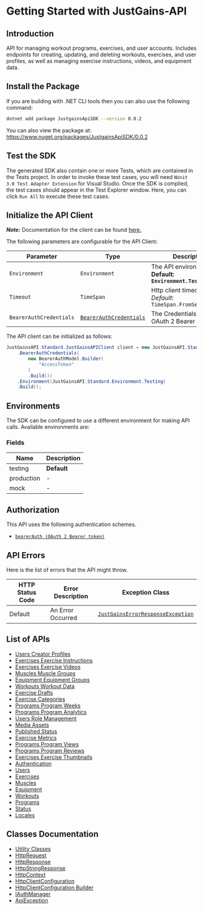 
# Getting Started with JustGains-API

## Introduction

API for managing workout programs, exercises, and user accounts. Includes endpoints for creating, updating, and deleting workouts, exercises, and user profiles, as well as managing exercise instructions, videos, and equipment data.

## Install the Package

If you are building with .NET CLI tools then you can also use the following command:

```bash
dotnet add package JustgainsApiSDK --version 0.0.2
```

You can also view the package at:
https://www.nuget.org/packages/JustgainsApiSDK/0.0.2

## Test the SDK

The generated SDK also contain one or more Tests, which are contained in the Tests project. In order to invoke these test cases, you will need `NUnit 3.0 Test Adapter Extension` for Visual Studio. Once the SDK is complied, the test cases should appear in the Test Explorer window. Here, you can click `Run All` to execute these test cases.

## Initialize the API Client

**_Note:_** Documentation for the client can be found [here.](https://www.github.com/JustGains/just-gains-api-dotnet-sdk/tree/0.0.2/doc/client.md)

The following parameters are configurable for the API Client:

| Parameter | Type | Description |
|  --- | --- | --- |
| `Environment` | `Environment` | The API environment. <br> **Default: `Environment.Testing`** |
| `Timeout` | `TimeSpan` | Http client timeout.<br>*Default*: `TimeSpan.FromSeconds(100)` |
| `BearerAuthCredentials` | [`BearerAuthCredentials`](https://www.github.com/JustGains/just-gains-api-dotnet-sdk/tree/0.0.2/doc/auth/oauth-2-bearer-token.md) | The Credentials Setter for OAuth 2 Bearer token |

The API client can be initialized as follows:

```csharp
JustGainsAPI.Standard.JustGainsAPIClient client = new JustGainsAPI.Standard.JustGainsAPIClient.Builder()
    .BearerAuthCredentials(
        new BearerAuthModel.Builder(
            "AccessToken"
        )
        .Build())
    .Environment(JustGainsAPI.Standard.Environment.Testing)
    .Build();
```

## Environments

The SDK can be configured to use a different environment for making API calls. Available environments are:

### Fields

| Name | Description |
|  --- | --- |
| testing | **Default** |
| production | - |
| mock | - |

## Authorization

This API uses the following authentication schemes.

* [`bearerAuth (OAuth 2 Bearer token)`](https://www.github.com/JustGains/just-gains-api-dotnet-sdk/tree/0.0.2/doc/auth/oauth-2-bearer-token.md)

## API Errors

Here is the list of errors that the API might throw.

| HTTP Status Code | Error Description | Exception Class |
|  --- | --- | --- |
| Default | An Error Occurred | [`JustGainsErrorResponseException`](https://www.github.com/JustGains/just-gains-api-dotnet-sdk/tree/0.0.2/doc/models/just-gains-error-response-exception.md) |

## List of APIs

* [Users Creator Profiles](https://www.github.com/JustGains/just-gains-api-dotnet-sdk/tree/0.0.2/doc/controllers/users-creator-profiles.md)
* [Exercises Exercise Instructions](https://www.github.com/JustGains/just-gains-api-dotnet-sdk/tree/0.0.2/doc/controllers/exercises-exercise-instructions.md)
* [Exercises Exercise Videos](https://www.github.com/JustGains/just-gains-api-dotnet-sdk/tree/0.0.2/doc/controllers/exercises-exercise-videos.md)
* [Muscles Muscle Groups](https://www.github.com/JustGains/just-gains-api-dotnet-sdk/tree/0.0.2/doc/controllers/muscles-muscle-groups.md)
* [Equipment Equipment Groups](https://www.github.com/JustGains/just-gains-api-dotnet-sdk/tree/0.0.2/doc/controllers/equipment-equipment-groups.md)
* [Workouts Workout Data](https://www.github.com/JustGains/just-gains-api-dotnet-sdk/tree/0.0.2/doc/controllers/workouts-workout-data.md)
* [Exercise Drafts](https://www.github.com/JustGains/just-gains-api-dotnet-sdk/tree/0.0.2/doc/controllers/exercise-drafts.md)
* [Exercise Categories](https://www.github.com/JustGains/just-gains-api-dotnet-sdk/tree/0.0.2/doc/controllers/exercise-categories.md)
* [Programs Program Weeks](https://www.github.com/JustGains/just-gains-api-dotnet-sdk/tree/0.0.2/doc/controllers/programs-program-weeks.md)
* [Programs Program Analytics](https://www.github.com/JustGains/just-gains-api-dotnet-sdk/tree/0.0.2/doc/controllers/programs-program-analytics.md)
* [Users Role Management](https://www.github.com/JustGains/just-gains-api-dotnet-sdk/tree/0.0.2/doc/controllers/users-role-management.md)
* [Media Assets](https://www.github.com/JustGains/just-gains-api-dotnet-sdk/tree/0.0.2/doc/controllers/media-assets.md)
* [Published Status](https://www.github.com/JustGains/just-gains-api-dotnet-sdk/tree/0.0.2/doc/controllers/published-status.md)
* [Exercise Metrics](https://www.github.com/JustGains/just-gains-api-dotnet-sdk/tree/0.0.2/doc/controllers/exercise-metrics.md)
* [Programs Program Views](https://www.github.com/JustGains/just-gains-api-dotnet-sdk/tree/0.0.2/doc/controllers/programs-program-views.md)
* [Programs Program Reviews](https://www.github.com/JustGains/just-gains-api-dotnet-sdk/tree/0.0.2/doc/controllers/programs-program-reviews.md)
* [Exercises Exercise Thumbnails](https://www.github.com/JustGains/just-gains-api-dotnet-sdk/tree/0.0.2/doc/controllers/exercises-exercise-thumbnails.md)
* [Authentication](https://www.github.com/JustGains/just-gains-api-dotnet-sdk/tree/0.0.2/doc/controllers/authentication.md)
* [Users](https://www.github.com/JustGains/just-gains-api-dotnet-sdk/tree/0.0.2/doc/controllers/users.md)
* [Exercises](https://www.github.com/JustGains/just-gains-api-dotnet-sdk/tree/0.0.2/doc/controllers/exercises.md)
* [Muscles](https://www.github.com/JustGains/just-gains-api-dotnet-sdk/tree/0.0.2/doc/controllers/muscles.md)
* [Equipment](https://www.github.com/JustGains/just-gains-api-dotnet-sdk/tree/0.0.2/doc/controllers/equipment.md)
* [Workouts](https://www.github.com/JustGains/just-gains-api-dotnet-sdk/tree/0.0.2/doc/controllers/workouts.md)
* [Programs](https://www.github.com/JustGains/just-gains-api-dotnet-sdk/tree/0.0.2/doc/controllers/programs.md)
* [Status](https://www.github.com/JustGains/just-gains-api-dotnet-sdk/tree/0.0.2/doc/controllers/status.md)
* [Locales](https://www.github.com/JustGains/just-gains-api-dotnet-sdk/tree/0.0.2/doc/controllers/locales.md)

## Classes Documentation

* [Utility Classes](https://www.github.com/JustGains/just-gains-api-dotnet-sdk/tree/0.0.2/doc/utility-classes.md)
* [HttpRequest](https://www.github.com/JustGains/just-gains-api-dotnet-sdk/tree/0.0.2/doc/http-request.md)
* [HttpResponse](https://www.github.com/JustGains/just-gains-api-dotnet-sdk/tree/0.0.2/doc/http-response.md)
* [HttpStringResponse](https://www.github.com/JustGains/just-gains-api-dotnet-sdk/tree/0.0.2/doc/http-string-response.md)
* [HttpContext](https://www.github.com/JustGains/just-gains-api-dotnet-sdk/tree/0.0.2/doc/http-context.md)
* [HttpClientConfiguration](https://www.github.com/JustGains/just-gains-api-dotnet-sdk/tree/0.0.2/doc/http-client-configuration.md)
* [HttpClientConfiguration Builder](https://www.github.com/JustGains/just-gains-api-dotnet-sdk/tree/0.0.2/doc/http-client-configuration-builder.md)
* [IAuthManager](https://www.github.com/JustGains/just-gains-api-dotnet-sdk/tree/0.0.2/doc/i-auth-manager.md)
* [ApiException](https://www.github.com/JustGains/just-gains-api-dotnet-sdk/tree/0.0.2/doc/api-exception.md)

